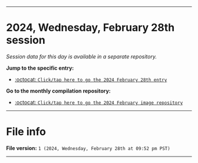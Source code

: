 
***

# 2024, Wednesday, February 28th session

_Session data for this day is available in a separate repository._

**Jump to the specific entry:**

- [:octocat: `Click/tap here to go the 2024 February 28th entry`](https://github.com/seanpm2001/SeansLifeArchive_Images_MotorWorld_CarFactory_Y2024_V2/tree/SeansLifeArchive_Images_MotorWorld_CarFactory_Y2024_V2_Main-dev/02_February/28/)

**Go to the monthly compilation repository:**

- [:octocat: `Click/tap here to go the 2024 February image repository`](https://github.com/seanpm2001/SeansLifeArchive_Images_MotorWorld_CarFactory_Y2024_V2/)

***

# File info

**File version:** `1 (2024, Wednesday, February 28th at 09:52 pm PST)`

***
